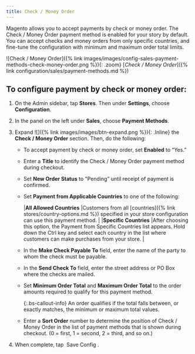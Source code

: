 ```yaml
---
title: Check / Money Order
---
```



Magento allows you to accept payments by check or money order. The Check / Money Order payment method is enabled for your story by default. You can accept checks and money orders from only specific countries, and fine-tune the configuration with minimum and maximum order total limits.

![Check / Money Order]({% link images/images/config-sales-payment-methods-check-money-order.png %}){: .zoom}
[_Check / Money Order_]({% link configuration/sales/payment-methods.md %})

## To configure payment by check or money order:

1. On the Admin sidebar, tap **Stores**. Then under **Settings**, choose **Configuration**.

1. In the panel on the left under **Sales**, choose **Payment Methods**.

1. Expand ![]({% link images/images/btn-expand.png %}){: .Inline} the **Check / Money Order** section. Then, do the following:

   - To accept payment by check or money order, set **Enabled** to “Yes.”

   - Enter a **Title** to identify the Check / Money Order payment method during checkout.

   - Set **New Order Status** to "Pending” until receipt of payment is confirmed.

   - Set **Payment from Applicable Countries** to one of the following:

     |**All Allowed Countries** |Customers from all [countries]({% link stores/country-options.md %}) specified in your store configuration can use this payment method. |
     |**Specific Countries** |After choosing this option, the Payment from Specific Countries list appears. Hold down the Ctrl key and select each country in the list where customers can make purchases from your store. |

   - In the **Make Check Payable To** field, enter the name of the party to whom the check must be payable.

   - In the **Send Check To** field, enter the street address or PO Box where the checks are mailed.

   - Set **Minimum Order Total** and **Maximum Order Total** to the order amounts required to qualify for this payment method.

     {:.bs-callout-info}
     An order qualifies if the total falls between, or exactly matches, the minimum or maximum total values.

   - Enter a **Sort Order** number to determine the position of Check / Money Order in the list of payment methods that is shown during checkout. (0 = first, 1 = second, 2 = third, and so on.)

1. When complete, tap <span class="btn"> Save Config </span>.
